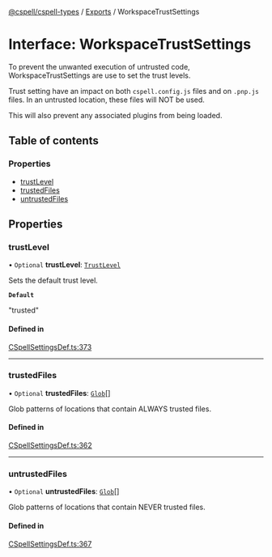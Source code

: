 [@cspell/cspell-types](../README.md) / [Exports](../modules.md) / WorkspaceTrustSettings

# Interface: WorkspaceTrustSettings

To prevent the unwanted execution of untrusted code, WorkspaceTrustSettings
are use to set the trust levels.

Trust setting have an impact on both `cspell.config.js` files and on `.pnp.js` files.
In an untrusted location, these files will NOT be used.

This will also prevent any associated plugins from being loaded.

## Table of contents

### Properties

- [trustLevel](WorkspaceTrustSettings.md#trustlevel)
- [trustedFiles](WorkspaceTrustSettings.md#trustedfiles)
- [untrustedFiles](WorkspaceTrustSettings.md#untrustedfiles)

## Properties

### trustLevel

• `Optional` **trustLevel**: [`TrustLevel`](../modules.md#trustlevel)

Sets the default trust level.

**`Default`**

"trusted"

#### Defined in

[CSpellSettingsDef.ts:373](https://github.com/streetsidesoftware/cspell/blob/9347337/packages/cspell-types/src/CSpellSettingsDef.ts#L373)

___

### trustedFiles

• `Optional` **trustedFiles**: [`Glob`](../modules.md#glob)[]

Glob patterns of locations that contain ALWAYS trusted files.

#### Defined in

[CSpellSettingsDef.ts:362](https://github.com/streetsidesoftware/cspell/blob/9347337/packages/cspell-types/src/CSpellSettingsDef.ts#L362)

___

### untrustedFiles

• `Optional` **untrustedFiles**: [`Glob`](../modules.md#glob)[]

Glob patterns of locations that contain NEVER trusted files.

#### Defined in

[CSpellSettingsDef.ts:367](https://github.com/streetsidesoftware/cspell/blob/9347337/packages/cspell-types/src/CSpellSettingsDef.ts#L367)
